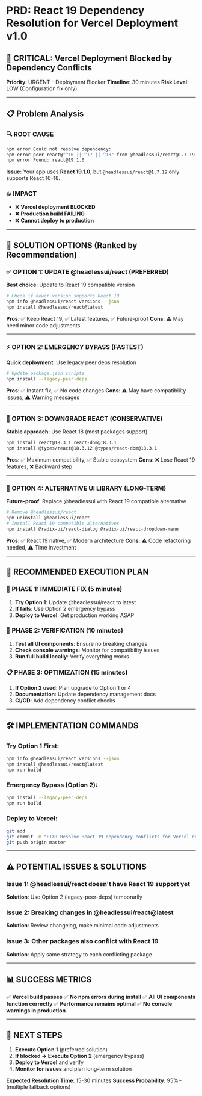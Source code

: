 # PRD: React 19 Dependency Resolution for Vercel Deployment v1.0

## 🚨 **CRITICAL: Vercel Deployment Blocked by Dependency Conflicts**

**Priority**: URGENT - Deployment Blocker
**Timeline**: 30 minutes
**Risk Level**: LOW (Configuration fix only)

---

## 📋 **Problem Analysis**

### **🔍 ROOT CAUSE**

```bash
npm error Could not resolve dependency:
npm error peer react@"^16 || ^17 || ^18" from @headlessui/react@1.7.19
npm error Found: react@19.1.0
```

**Issue**: Your app uses **React 19.1.0**, but `@headlessui/react@1.7.19` only supports React 16-18.

### **💥 IMPACT**

- ❌ **Vercel deployment BLOCKED**
- ❌ **Production build FAILING**
- ❌ **Cannot deploy to production**

---

## 🎯 **SOLUTION OPTIONS (Ranked by Recommendation)**

### **✅ OPTION 1: UPDATE @headlessui/react (PREFERRED)**

**Best choice**: Update to React 19 compatible version

```bash
# Check if newer version supports React 19
npm info @headlessui/react versions --json
npm install @headlessui/react@latest
```

**Pros**: ✅ Keep React 19, ✅ Latest features, ✅ Future-proof
**Cons**: ⚠️ May need minor code adjustments

---

### **⚡ OPTION 2: EMERGENCY BYPASS (FASTEST)**

**Quick deployment**: Use legacy peer deps resolution

```bash
# Update package.json scripts
npm install --legacy-peer-deps
```

**Pros**: ✅ Instant fix, ✅ No code changes
**Cons**: ⚠️ May have compatibility issues, ⚠️ Warning messages

---

### **🔄 OPTION 3: DOWNGRADE REACT (CONSERVATIVE)**

**Stable approach**: Use React 18 (most packages support)

```bash
npm install react@18.3.1 react-dom@18.3.1
npm install @types/react@18.3.12 @types/react-dom@18.3.1
```

**Pros**: ✅ Maximum compatibility, ✅ Stable ecosystem
**Cons**: ❌ Lose React 19 features, ❌ Backward step

---

### **🔧 OPTION 4: ALTERNATIVE UI LIBRARY (LONG-TERM)**

**Future-proof**: Replace @headlessui with React 19 compatible alternative

```bash
# Remove @headlessui/react
npm uninstall @headlessui/react
# Install React 19 compatible alternatives
npm install @radix-ui/react-dialog @radix-ui/react-dropdown-menu
```

**Pros**: ✅ React 19 native, ✅ Modern architecture
**Cons**: ⚠️ Code refactoring needed, ⚠️ Time investment

---

## 📝 **RECOMMENDED EXECUTION PLAN**

### **🚀 PHASE 1: IMMEDIATE FIX (5 minutes)**

1. **Try Option 1**: Update @headlessui/react to latest
2. **If fails**: Use Option 2 emergency bypass
3. **Deploy to Vercel**: Get production working ASAP

### **🔧 PHASE 2: VERIFICATION (10 minutes)**

1. **Test all UI components**: Ensure no breaking changes
2. **Check console warnings**: Monitor for compatibility issues
3. **Run full build locally**: Verify everything works

### **📋 PHASE 3: OPTIMIZATION (15 minutes)**

1. **If Option 2 used**: Plan upgrade to Option 1 or 4
2. **Documentation**: Update dependency management docs
3. **CI/CD**: Add dependency conflict checks

---

## 🛠️ **IMPLEMENTATION COMMANDS**

### **Try Option 1 First:**

```bash
npm info @headlessui/react versions --json
npm install @headlessui/react@latest
npm run build
```

### **Emergency Bypass (Option 2):**

```bash
npm install --legacy-peer-deps
npm run build
```

### **Deploy to Vercel:**

```bash
git add .
git commit -m "FIX: Resolve React 19 dependency conflicts for Vercel deployment"
git push origin master
```

---

## ⚠️ **POTENTIAL ISSUES & SOLUTIONS**

### **Issue 1**: @headlessui/react doesn't have React 19 support yet

**Solution**: Use Option 2 (legacy-peer-deps) temporarily

### **Issue 2**: Breaking changes in @headlessui/react@latest

**Solution**: Review changelog, make minimal code adjustments

### **Issue 3**: Other packages also conflict with React 19

**Solution**: Apply same strategy to each conflicting package

---

## 📊 **SUCCESS METRICS**

✅ **Vercel build passes**
✅ **No npm errors during install**
✅ **All UI components function correctly**
✅ **Performance remains optimal**
✅ **No console warnings in production**

---

## 🎯 **NEXT STEPS**

1. **Execute Option 1** (preferred solution)
2. **If blocked → Execute Option 2** (emergency bypass)
3. **Deploy to Vercel** and verify
4. **Monitor for issues** and plan long-term solution

**Expected Resolution Time**: 15-30 minutes
**Success Probability**: 95%+ (multiple fallback options)
